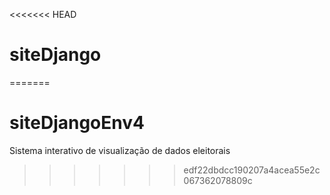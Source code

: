 <<<<<<< HEAD
# siteDjango

=======
# siteDjangoEnv4
Sistema interativo de visualização de dados eleitorais
>>>>>>> edf22dbdcc190207a4acea55e2c067362078809c
